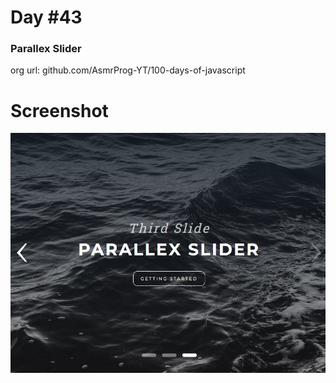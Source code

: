 # Day #43

### Parallex Slider
org url: github.com/AsmrProg-YT/100-days-of-javascript

# Screenshot
![sc](./screenshot.jpg)
